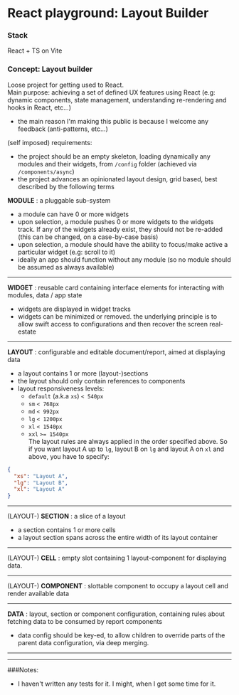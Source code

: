 # React playground: Layout Builder

### Stack

React + TS on Vite

### Concept: Layout builder

Loose project for getting used to React.   
Main purpose: achieving a set of defined UX features using React (e.g: dynamic components, state management, understanding re-rendering and hooks in React, etc...)
- the main reason I'm making this public is because I welcome any feedback (anti-patterns, etc...)

(self imposed) requirements:

 - the project should be an empty skeleton, loading dynamically any modules and their widgets, from `/config` folder
   (achieved via `/components/async`)
 - the project advances an opinionated layout design, grid based, best described by the following terms


**MODULE**
: a pluggable sub-system

- a module can have 0 or more widgets
- upon selection, a module pushes 0 or more widgets to the widgets track. If any of the widgets already exist, they should not be re-added (this can be changed, on a case-by-case basis)
- upon selection, a module should have the ability to focus/make active a particular widget (e.g: scroll to it)
- ideally an app should function without any module (so no module should be assumed as always available)

---

**WIDGET**
: reusable card containing interface elements for interacting with modules, data / app state

- widgets are displayed in widget tracks
- widgets can be minimized or removed. the underlying principle is to allow swift access to configurations and then recover the screen real-estate

---

**LAYOUT**
: configurable and editable document/report, aimed at displaying data

- a layout contains 1 or more (layout-)sections
- the layout should only contain references to components
- layout responsiveness levels:
  - `default` (a.k.a `xs`) `< 540px`
  - `sm` `< 768px`
  - `md` `< 992px`
  - `lg` `< 1200px`
  - `xl` `< 1540px`
  - `xxl` `>= 1540px`  
    The layout rules are always applied in the order specified above. So if you want layout A up to `lg`, layout B on `lg` and layout A on `xl` and above, you have to specify:

```json
{
  "xs": "Layout A",
  "lg": "Layout B",
  "xl": "Layout A"
}
```

---

(LAYOUT-) **SECTION**
: a slice of a layout

- a section contains 1 or more cells
- a layout section spans across the entire width of its layout container

---

(LAYOUT-) **CELL**
: empty slot containing 1 layout-component for displaying data.

---

(LAYOUT-) **COMPONENT**
: slottable component to occupy a layout cell and render available data

---

**DATA**
: layout, section or component configuration, containing rules about fetching data to be consumed by report components

- data config should be key-ed, to allow children to override parts of the parent data configuration, via deep merging.

---
---
###Notes:
- I haven't written any tests for it. I might, when I get some time for it.
